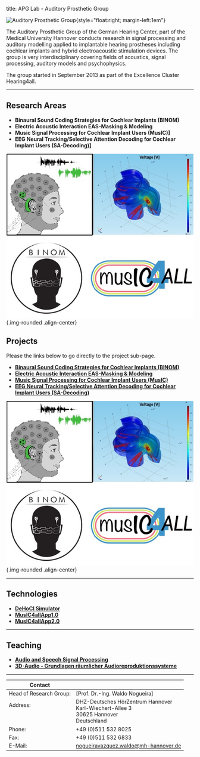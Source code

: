 title: APG Lab - Auditory Prosthetic Group


![Auditory Prosthetic Group](nogueira/APG_Group_HNO.png){style="float:right; margin-left:1em"}

The Auditory Prosthetic Group of the German Hearing Center, part of the Medical University Hannover conducts research in signal processing and auditory modelling applied to implantable hearing prostheses including cochlear implants and hybrid electroacoustic stimulation devices. The group is very interdisciplinary covering fields of acoustics, signal processing, auditory models and psychophysics.

The group started in September 2013 as part of the Excellence Cluster Hearing4all.

---


## Research Areas

<!--- [Our reseach projects](nogueira/projects.md) --->
- **Binaural Sound Coding Strategies for Cochlear Implants (BINOM)**
- **Electric Acoustic Interaction EAS-Masking & Modeling**
- **Music Signal Processing for Cochlear Implant Users (MusIC)]**
- **EEG Neural Tracking/Selective Attention Decoding for Cochlear Implant Users (SA-Decoding)]** 
<!----**[Electric Acoustic Interaction EAS-Modeling](https://vianna.uber.space/01_workgroups/nogueira/projects/easmodeling.html)** ---> 

![Auditory Prosthetic Group](nogueira/allprojects.jpg){.img-rounded .align-center}




## Projects

Please the links below to go directly to the project sub-page.

<!--- [Our reseach projects](nogueira/projects.md) --->
- **[Binaural Sound Coding Strategies for Cochlear Implants (BINOM)](https://vianna.uber.space/01_workgroups/nogueira/projects/binom.html)**
- **[Electric Acoustic Interaction EAS-Masking & Modeling](https://vianna.de/01_workgroups/nogueira/projects/easprojects.html)**
- **[Music Signal Processing for Cochlear Implant Users (MusIC)](https://vianna.uber.space/01_workgroups/nogueira/projects/music.html)**
- **[EEG Neural Tracking/Selective Attention Decoding for Cochlear Implant Users (SA-Decoding)](https://vianna.uber.space/01_workgroups/nogueira/projects/dsaci.html)** 
<!----**[Electric Acoustic Interaction EAS-Modeling](https://vianna.uber.space/01_workgroups/nogueira/projects/easmodeling.html)** ---> 

![Auditory Prosthetic Group](nogueira/allprojects.jpg){.img-rounded .align-center}









---


## Technologies

- **[DeHoCI Simulator](https://vianna.uber.space/01_workgroups/nogueira/technologies.html)**
- **[MusIC4allApp1.0](https://vianna.uber.space/01_workgroups/nogueira/technologies.html)**
- **[MusIC4allApp2.0](https://vianna.uber.space/01_workgroups/nogueira/technologies.html)**

---

## Teaching

- **[Audio and Speech Signal Processing](https://vianna.uber.space/01_workgroups/nogueira/teaching.html)**
- **[3D-Audio - Grundlagen räumlicher Audioreproduktionssysteme](https://vianna.uber.space/01_workgroups/nogueira/teaching.html)**

---

<!--- [DHZ-Deutsches HörZentrum Hannover](http://www.hoerzentrum-hannover.de/index.php?id=1)

    Prof. Dr.-Ing. Waldo Nogueira
    Karl-Wiechert-Allee 3 
    30625 Hannover --->
    
<!--- nogueiravazquez.waldo(at)mh-hannover.de --->


| Contact                 |                            |
| ------------------------|--------------------------- |
| Head of Research Group:<br>          | [Prof. Dr.-Ing. Waldo Nogueira]|
| Address: <br><br><br>   | DHZ-Deutsches HörZentrum Hannover<br> Karl-Wiechert-Allee 3 <br> 30625 Hannover <br> Deutschland |
| Phone:                  | +49 (0)511 532 8025 |
| Fax:                    | +49 (0)511 532 6833 |
| E-Mail:                 |<nogueiravazquez.waldo@mh-hannover.de>|










